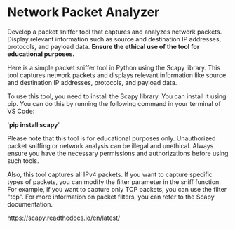 # Network Packet Analyzer

Develop a packet sniffer tool that captures and analyzes network packets. 
Display relevant information such as source and destination IP addresses, protocols, and payload data. 
**Ensure the ethical use of the tool for educational purposes.**

Here is a simple packet sniffer tool in Python using the Scapy library. This tool captures network packets and displays relevant information like source and destination IP addresses, protocols, and payload data.

To use this tool, you need to install the Scapy library. You can install it using pip. You can do this by running the following command in your terminal of VS Code:

'**pip install scapy**'

Please note that this tool is for educational purposes only. Unauthorized packet sniffing or network analysis can be illegal and unethical. Always ensure you have the necessary permissions and authorizations before using such tools.

Also, this tool captures all IPv4 packets. If you want to capture specific types of packets, you can modify the filter parameter in the sniff function. For example, if you want to capture only TCP packets, you can use the filter "tcp". For more information on packet filters, you can refer to the Scapy documentation.

https://scapy.readthedocs.io/en/latest/
